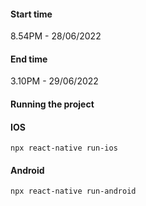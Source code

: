 #### Start time

8.54PM - 28/06/2022

#### End time

3.10PM - 29/06/2022

#### Running the project

#### IOS

```
npx react-native run-ios
```

#### Android

```
npx react-native run-android
```
